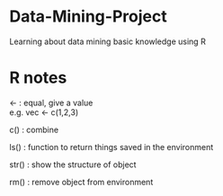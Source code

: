 # Data-Mining-Project
Learning about data mining basic knowledge using R

# R notes
<- : equal, give a value  
     e.g. vec <- c(1,2,3)  

c() : combine

ls() : function to return things saved in the environment

str() : show the structure of object

rm() : remove object from environment

